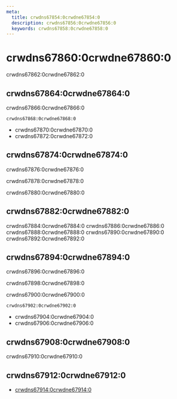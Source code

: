 ```yaml
---
meta:
  title: crwdns67854:0crwdne67854:0
  description: crwdns67856:0crwdne67856:0
  keywords: crwdns67858:0crwdne67858:0
---
```


# crwdns67860:0crwdne67860:0

crwdns67862:0crwdne67862:0

<entry-ad />

## crwdns67864:0crwdne67864:0

crwdns67866:0crwdne67866:0

`crwdns67868:0crwdne67868:0`

- crwdns67870:0crwdne67870:0
- crwdns67872:0crwdne67872:0

## crwdns67874:0crwdne67874:0

crwdns67876:0crwdne67876:0

  crwdns67878:0crwdne67878:0

  crwdns67880:0crwdne67880:0

## crwdns67882:0crwdne67882:0

crwdns67884:0crwdne67884:0
<alert type="success">crwdns67886:0crwdne67886:0</alert>
<alert type="info">crwdns67888:0crwdne67888:0</alert>
<alert type="warning">crwdns67890:0crwdne67890:0</alert>
<alert type="error">crwdns67892:0crwdne67892:0</alert>

## crwdns67894:0crwdne67894:0

crwdns67896:0crwdne67896:0

  crwdns67898:0crwdne67898:0

  crwdns67900:0crwdne67900:0

  `crwdns67902:0crwdne67902:0`

- crwdns67904:0crwdne67904:0
- crwdns67906:0crwdne67906:0

## crwdns67908:0crwdne67908:0

crwdns67910:0crwdne67910:0

## crwdns67912:0crwdne67912:0

- [crwdns67914:0crwdne67914:0]()

<backmatter />
